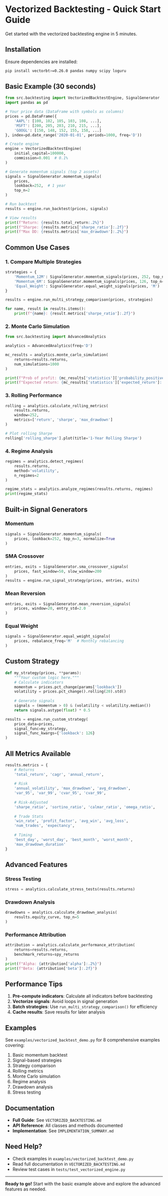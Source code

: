 # Vectorized Backtesting - Quick Start Guide

Get started with the vectorized backtesting engine in 5 minutes.

## Installation

Ensure dependencies are installed:
```bash
pip install vectorbt>=0.26.0 pandas numpy scipy loguru
```

## Basic Example (30 seconds)

```python
from src.backtesting import VectorizedBacktestEngine, SignalGenerator
import pandas as pd

# Your price data (DataFrame with symbols as columns)
prices = pd.DataFrame({
    'AAPL': [100, 102, 105, 103, 108, ...],
    'MSFT': [200, 205, 203, 210, 215, ...],
    'GOOGL': [150, 148, 152, 155, 158, ...]
}, index=pd.date_range('2020-01-01', periods=1000, freq='D'))

# Create engine
engine = VectorizedBacktestEngine(
    initial_capital=100000,
    commission=0.001  # 0.1%
)

# Generate momentum signals (top 2 assets)
signals = SignalGenerator.momentum_signals(
    prices, 
    lookback=252,  # 1 year
    top_n=2
)

# Run backtest
results = engine.run_backtest(prices, signals)

# View results
print(f"Return: {results.total_return:.2%}")
print(f"Sharpe: {results.metrics['sharpe_ratio']:.2f}")
print(f"Max DD: {results.metrics['max_drawdown']:.2%}")
```

## Common Use Cases

### 1. Compare Multiple Strategies

```python
strategies = {
    'Momentum_12M': SignalGenerator.momentum_signals(prices, 252, top_n=2),
    'Momentum_6M': SignalGenerator.momentum_signals(prices, 126, top_n=3),
    'Equal_Weight': SignalGenerator.equal_weight_signals(prices, 'M')
}

results = engine.run_multi_strategy_comparison(prices, strategies)

for name, result in results.items():
    print(f"{name}: {result.metrics['sharpe_ratio']:.2f}")
```

### 2. Monte Carlo Simulation

```python
from src.backtesting import AdvancedAnalytics

analytics = AdvancedAnalytics(freq='D')

mc_results = analytics.monte_carlo_simulation(
    returns=results.returns,
    num_simulations=1000
)

print(f"Prob of profit: {mc_results['statistics']['probability_positive']:.0%}")
print(f"Expected return: {mc_results['statistics']['expected_return']:.2%}")
```

### 3. Rolling Performance

```python
rolling = analytics.calculate_rolling_metrics(
    results.returns,
    window=252,
    metrics=['return', 'sharpe', 'max_drawdown']
)

# Plot rolling Sharpe
rolling['rolling_sharpe'].plot(title='1-Year Rolling Sharpe')
```

### 4. Regime Analysis

```python
regimes = analytics.detect_regimes(
    results.returns,
    method='volatility',
    n_regimes=2
)

regime_stats = analytics.analyze_regimes(results.returns, regimes)
print(regime_stats)
```

## Built-in Signal Generators

### Momentum
```python
signals = SignalGenerator.momentum_signals(
    prices, lookback=252, top_n=3, normalize=True
)
```

### SMA Crossover
```python
entries, exits = SignalGenerator.sma_crossover_signals(
    prices, fast_window=50, slow_window=200
)
results = engine.run_signal_strategy(prices, entries, exits)
```

### Mean Reversion
```python
entries, exits = SignalGenerator.mean_reversion_signals(
    prices, window=20, entry_std=2.0
)
```

### Equal Weight
```python
signals = SignalGenerator.equal_weight_signals(
    prices, rebalance_freq='M'  # Monthly rebalancing
)
```

## Custom Strategy

```python
def my_strategy(prices, **params):
    """Your custom logic here."""
    # Calculate indicators
    momentum = prices.pct_change(params['lookback'])
    volatility = prices.pct_change().rolling(20).std()
    
    # Generate signals
    signals = (momentum > 0) & (volatility < volatility.median())
    return signals.astype(float) * 0.5

results = engine.run_custom_strategy(
    price_data=prices,
    signal_func=my_strategy,
    signal_func_kwargs={'lookback': 126}
)
```

## All Metrics Available

```python
results.metrics = {
    # Returns
    'total_return', 'cagr', 'annual_return',
    
    # Risk
    'annual_volatility', 'max_drawdown', 'avg_drawdown',
    'var_95', 'var_99', 'cvar_95', 'cvar_99',
    
    # Risk-Adjusted
    'sharpe_ratio', 'sortino_ratio', 'calmar_ratio', 'omega_ratio',
    
    # Trade Stats
    'win_rate', 'profit_factor', 'avg_win', 'avg_loss',
    'num_trades', 'expectancy',
    
    # Timing
    'best_day', 'worst_day', 'best_month', 'worst_month',
    'max_drawdown_duration'
}
```

## Advanced Features

### Stress Testing
```python
stress = analytics.calculate_stress_tests(results.returns)
```

### Drawdown Analysis
```python
drawdowns = analytics.calculate_drawdown_analysis(
    results.equity_curve, top_n=5
)
```

### Performance Attribution
```python
attribution = analytics.calculate_performance_attribution(
    returns=results.returns,
    benchmark_returns=spy_returns
)
print(f"Alpha: {attribution['alpha']:.2%}")
print(f"Beta: {attribution['beta']:.2f}")
```

## Performance Tips

1. **Pre-compute indicators**: Calculate all indicators before backtesting
2. **Vectorize signals**: Avoid loops in signal generation
3. **Batch strategies**: Use `run_multi_strategy_comparison()` for efficiency
4. **Cache results**: Save results for later analysis

## Examples

See `examples/vectorized_backtest_demo.py` for 8 comprehensive examples covering:
1. Basic momentum backtest
2. Signal-based strategies
3. Strategy comparison
4. Rolling metrics
5. Monte Carlo simulation
6. Regime analysis
7. Drawdown analysis
8. Stress testing

## Documentation

- **Full Guide**: See `VECTORIZED_BACKTESTING.md`
- **API Reference**: All classes and methods documented
- **Implementation**: See `IMPLEMENTATION_SUMMARY.md`

## Need Help?

- Check examples in `examples/vectorized_backtest_demo.py`
- Read full documentation in `VECTORIZED_BACKTESTING.md`
- Review test cases in `tests/test_vectorized_engine.py`

---

**Ready to go!** Start with the basic example above and explore the advanced features as needed.
